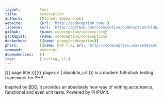 ```yaml
---
layout:         tool
title:          Codeception
authors:        [Michael Bodnarchuk]
website:        {url: 'http://codeception.com/'}
license:        {url: 'https://github.com/Codeception/Codeception/blob/2.3/LICENSE', label: 'MIT License'}
github:         {name: codeception/codeception}
packagist:      {name: codeception/codeception}               
dockerhub:      [{name: phpqa/codeception}]
phars:          [{name: PHP 7.x, url: 'http://codeception.com/codecept.phar'}, {name: PHP 5.x, url: 'http://codeception.com/php5/codecept.phar'}]
command:        codecept
dependencies:   []
tags:           [testing, cli]
---
```


[{{ page.title }}]({{ page.url | absolute_url }}) is a modern full-stack testing framework for PHP.

<!--more--> 

Inspired by [BDD](https://en.wikipedia.org/wiki/Behavior-driven_development),
it provides an absolutely new way of writing acceptance, functional and even unit tests.
Powered by PHPUnit.
